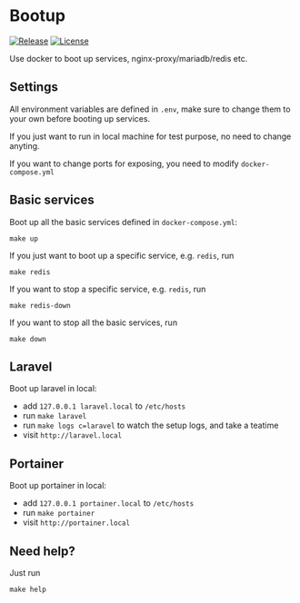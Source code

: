 # Bootup

[![Release](https://img.shields.io/github/release/dakalab/bootup.svg)](https://github.com/dakalab/bootup/releases)
[![License](https://img.shields.io/github/license/dakalab/bootup.svg)](https://github.com/dakalab/bootup)

Use docker to boot up services, nginx-proxy/mariadb/redis etc.

## Settings

All environment variables are defined in `.env`, make sure to change them to your own before booting up services.

If you just want to run in local machine for test purpose, no need to change anyting.

If you want to change ports for exposing, you need to modify `docker-compose.yml`

## Basic services

Boot up all the basic services defined in `docker-compose.yml`:

```
make up
```

If you just want to boot up a specific service, e.g. `redis`, run

```
make redis
```

If you want to stop a specific service, e.g. `redis`, run

```
make redis-down
```

If you want to stop all the basic services, run

```
make down
```

## Laravel

Boot up laravel in local:

- add `127.0.0.1 laravel.local` to `/etc/hosts`
- run `make laravel`
- run `make logs c=laravel` to watch the setup logs, and take a teatime
- visit `http://laravel.local`

## Portainer

Boot up portainer in local:

- add `127.0.0.1 portainer.local` to `/etc/hosts`
- run `make portainer`
- visit `http://portainer.local`

## Need help?

Just run

```
make help
```
